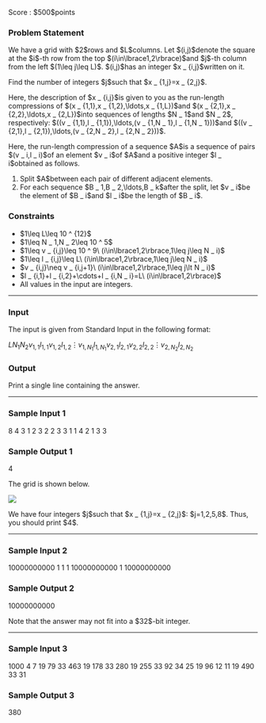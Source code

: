
<div>

<span>

<span>

<p>
Score : $500$points
</p>

<div>

<section>

### **Problem Statement**

<p>
We have a grid with $2$rows and $L$columns.
Let $(i,j)$denote the square at the $i$-th row from the top $(i\in\lbrace1,2\rbrace)$and $j$-th column from the left $(1\leq j\leq L)$.
$(i,j)$has an integer $x _ {i,j}$written on it.
</p>

<p>
Find the number of integers $j$such that $x _ {1,j}=x _ {2,j}$.
</p>

<p>
Here, the description of $x _ {i,j}$is given to you as the run-length compressions of $(x _ {1,1},x _ {1,2},\ldots,x _ {1,L})$and $(x _ {2,1},x _ {2,2},\ldots,x _ {2,L})$into sequences of lengths $N _ 1$and $N _ 2$, respectively: $((v _ {1,1},l _ {1,1}),\ldots,(v _ {1,N _ 1},l _ {1,N _ 1}))$and $((v _ {2,1},l _ {2,1}),\ldots,(v _ {2,N _ 2},l _ {2,N _ 2}))$.
</p>

<p>
Here, the run-length compression of a sequence $A$is a sequence of pairs $(v _ i,l _ i)$of an element $v _ i$of $A$and a positive integer $l _ i$obtained as follows.
</p>

<ol>

<li>
Split $A$between each pair of different adjacent elements.
</li>

<li>
For each sequence $B _ 1,B _ 2,\ldots,B _ k$after the split, let $v _ i$be the element of $B _ i$and $l _ i$be the length of $B _ i$.
</li>

</ol>

</section>

</div>

<div>

<section>

### **Constraints**

<ul>

<li>
$1\leq L\leq 10 ^ {12}$
</li>

<li>
$1\leq N _ 1,N _ 2\leq 10 ^ 5$
</li>

<li>
$1\leq v _ {i,j}\leq 10 ^ 9\ (i\in\lbrace1,2\rbrace,1\leq j\leq N _ i)$
</li>

<li>
$1\leq l _ {i,j}\leq L\ (i\in\lbrace1,2\rbrace,1\leq j\leq N _ i)$
</li>

<li>
$v _ {i,j}\neq v _ {i,j+1}\ (i\in\lbrace1,2\rbrace,1\leq j\lt N _ i)$
</li>

<li>
$l _ {i,1}+l _ {i,2}+\cdots+l _ {i,N _ i}=L\ (i\in\lbrace1,2\rbrace)$
</li>

<li>
All values in the input are integers.
</li>

</ul>

</section>

</div>

---

<div>

<div>

<section>

### **Input**

<p>
The input is given from Standard Input in the following format:
</p>

<div>

$L$$N _ 1$$N _ 2$$v _ {1,1}$$l _ {1,1}$$v _ {1,2}$$l _ {1,2}$$\vdots$$v _ {1,N _ 1}$$l _ {1,N _ 1}$$v _ {2,1}$$l _ {2,1}$$v _ {2,2}$$l _ {2,2}$$\vdots$$v _ {2,N _ 2}$$l _ {2,N _ 2}$
</div>

</section>

</div>

<div>

<section>

### **Output**

<p>
Print a single line containing the answer.
</p>

</section>

</div>

</div>

---

<div>

<section>

### **Sample Input 1**

<div>

8 4 3
1 2
3 2
2 3
3 1
1 4
2 1
3 3

</div>

</section>

</div>

<div>

<section>

### **Sample Output 1**

<div>

4

</div>

<p>
The grid is shown below.
</p>

<p>

<img src="https://img.atcoder.jp/abc294/14f38720983c464a322b504738344f24.png">

</img>

</p>

<p>
We have four integers $j$such that $x _ {1,j}=x _ {2,j}$: $j=1,2,5,8$. Thus, you should print $4$.
</p>

</section>

</div>

---

<div>

<section>

### **Sample Input 2**

<div>

10000000000 1 1
1 10000000000
1 10000000000

</div>

</section>

</div>

<div>

<section>

### **Sample Output 2**

<div>

10000000000

</div>

<p>
Note that the answer may not fit into a $32$-bit integer.
</p>

</section>

</div>

---

<div>

<section>

### **Sample Input 3**

<div>

1000 4 7
19 79
33 463
19 178
33 280
19 255
33 92
34 25
19 96
12 11
19 490
33 31

</div>

</section>

</div>

<div>

<section>

### **Sample Output 3**

<div>

380

</div>

</section>

</div>

</span>

</span>

</div>
